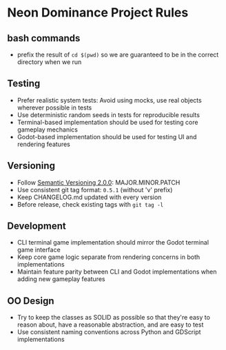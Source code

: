 # Neon Dominance Project Rules

## bash commands

* prefix the result of `cd $(pwd)` so we are guaranteed to be in the correct directory when we run

## Testing
* Prefer realistic system tests: Avoid using mocks, use real objects wherever possible in tests
* Use deterministic random seeds in tests for reproducible results
* Terminal-based implementation should be used for testing core gameplay mechanics
* Godot-based implementation should be used for testing UI and rendering features

## Versioning

- Follow [Semantic Versioning 2.0.0](https://semver.org/spec/v2.0.0.html): MAJOR.MINOR.PATCH
- Use consistent git tag format: `0.5.1` (without 'v' prefix)
- Keep CHANGELOG.md updated with every version
- Before release, check existing tags with `git tag -l`


## Development
* CLI terminal game implementation should mirror the Godot terminal game interface
* Keep core game logic separate from rendering concerns in both implementations
* Maintain feature parity between CLI and Godot implementations when adding new gameplay features

## OO Design
* Try to keep the classes as SOLID as possible so that they're easy to reason about, have a reasonable abstraction, and are easy to test
* Use consistent naming conventions across Python and GDScript implementations